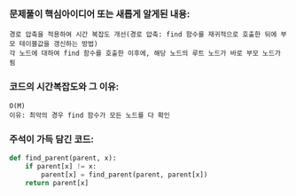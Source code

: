 ### 문제풀이 핵심아이디어 또는 새롭게 알게된 내용: 
    경로 압축을 적용하여 시간 복잡도 개선(경로 압축: find 함수를 재귀적으로 호출한 뒤에 부모 테이블값을 갱신하는 방법)
    각 노드에 대하여 find 함수를 호출한 이후에, 해당 노드의 루트 노드가 바로 부모 노드가 됨

### 코드의 시간복잡도와 그 이유:
    O(M)   
    이유: 최악의 경우 find 함수가 모든 노드를 다 확인

### 주석이 가득 담긴 코드:
```python
def find_parent(parent, x):
    if parent[x] != x:
        parent[x] = find_parent(parent, parent[x])
    return parent[x]

```
